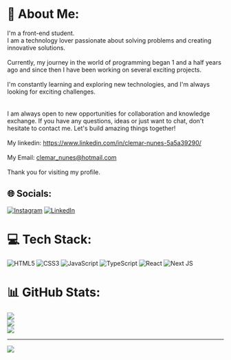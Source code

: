 # 💫 About Me:
I'm a front-end student.<br>I am a technology lover passionate about solving problems and creating innovative solutions.<br><br>Currently, my journey in the world of programming began 1 and a half years ago and since then I have been working on several exciting projects.<br><br>I'm constantly learning and exploring new technologies, and I'm always looking for exciting challenges.<br><br><br>I am always open to new opportunities for collaboration and knowledge exchange. If you have any questions, ideas or just want to chat, don't hesitate to contact me. Let's build amazing things together!<br><br>My linkedin: https://www.linkedin.com/in/clemar-nunes-5a5a39290/<br><br>My Email: clemar_nunes@hotmail.com<br><br>Thank you for visiting my profile.


## 🌐 Socials:
[![Instagram](https://img.shields.io/badge/Instagram-%23E4405F.svg?logo=Instagram&logoColor=white)](https://instagram.com/Clemar_Nunes) [![LinkedIn](https://img.shields.io/badge/LinkedIn-%230077B5.svg?logo=linkedin&logoColor=white)](https://linkedin.com/in/https://www.linkedin.com/in/clemar-nunes-5a5a39290/) 

# 💻 Tech Stack:
![HTML5](https://img.shields.io/badge/html5-%23E34F26.svg?style=for-the-badge&logo=html5&logoColor=white) ![CSS3](https://img.shields.io/badge/css3-%231572B6.svg?style=for-the-badge&logo=css3&logoColor=white) ![JavaScript](https://img.shields.io/badge/javascript-%23323330.svg?style=for-the-badge&logo=javascript&logoColor=%23F7DF1E) ![TypeScript](https://img.shields.io/badge/typescript-%23007ACC.svg?style=for-the-badge&logo=typescript&logoColor=white) ![React](https://img.shields.io/badge/react-%2320232a.svg?style=for-the-badge&logo=react&logoColor=%2361DAFB) ![Next JS](https://img.shields.io/badge/Next-black?style=for-the-badge&logo=next.js&logoColor=white)
# 📊 GitHub Stats:
![](https://github-readme-stats.vercel.app/api?username=ClemarNunes&theme=merko&hide_border=false&include_all_commits=false&count_private=false)<br/>
![](https://github-readme-streak-stats.herokuapp.com/?user=ClemarNunes&theme=merko&hide_border=false)<br/>
![](https://github-readme-stats.vercel.app/api/top-langs/?username=ClemarNunes&theme=merko&hide_border=false&include_all_commits=false&count_private=false&layout=compact)

---
[![](https://visitcount.itsvg.in/api?id=ClemarNunes&icon=0&color=0)](https://visitcount.itsvg.in)

<!-- Proudly created with GPRM ( https://gprm.itsvg.in ) -->
